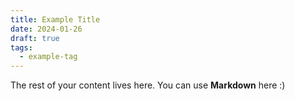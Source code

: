```yaml
---
title: Example Title
date: 2024-01-26
draft: true
tags:
  - example-tag
---
```

 
The rest of your content lives here. You can use **Markdown** here :)